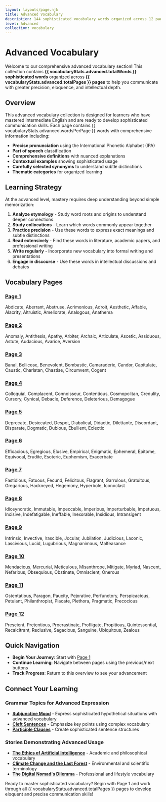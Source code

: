 ```yaml
---
layout: layouts/page.njk
title: Advanced Vocabulary
description: 144 sophisticated vocabulary words organized across 12 pages for advanced English communication
level: Advanced
collection: vocabulary
---
```


# Advanced Vocabulary

Welcome to our comprehensive advanced vocabulary section! This collection contains **{{ vocabularyStats.advanced.totalWords }} sophisticated words** organized across **{{ vocabularyStats.advanced.totalPages }} pages** to help you communicate with greater precision, eloquence, and intellectual depth.

## Overview

This advanced vocabulary collection is designed for learners who have mastered intermediate English and are ready to develop sophisticated communication skills. Each page contains {{ vocabularyStats.advanced.wordsPerPage }} words with comprehensive information including:

- **Precise pronunciation** using the International Phonetic Alphabet (IPA)
- **Part of speech** classification
- **Comprehensive definitions** with nuanced explanations
- **Contextual examples** showing sophisticated usage
- **Carefully selected synonyms** to understand subtle distinctions
- **Thematic categories** for organized learning

## Learning Strategy

At the advanced level, mastery requires deep understanding beyond simple memorization:

1. **Analyze etymology** - Study word roots and origins to understand deeper connections
2. **Study collocations** - Learn which words commonly appear together
3. **Practice precision** - Use these words to express exact meanings and subtle distinctions
4. **Read extensively** - Find these words in literature, academic papers, and professional writing
5. **Write regularly** - Incorporate new vocabulary into formal writing and presentations
6. **Engage in discourse** - Use these words in intellectual discussions and debates

## Vocabulary Pages

<div class="vocabulary-page-grid">
  <div class="page-link-card">
    <h3><a href="/vocabulary/advanced/page-1/">Page 1</a></h3>
    <p>Abdicate, Aberrant, Abstruse, Acrimonious, Adroit, Aesthetic, Affable, Alacrity, Altruistic, Ameliorate, Analogous, Anathema</p>
  </div>
  <div class="page-link-card">
    <h3><a href="/vocabulary/advanced/page-2/">Page 2</a></h3>
    <p>Anomaly, Antithesis, Apathy, Arbiter, Archaic, Articulate, Ascetic, Assiduous, Astute, Audacious, Avarice, Aversion</p>
  </div>
  <div class="page-link-card">
    <h3><a href="/vocabulary/advanced/page-3/">Page 3</a></h3>
    <p>Banal, Bellicose, Benevolent, Bombastic, Camaraderie, Candor, Capitulate, Caustic, Charlatan, Chastise, Circumvent, Cogent</p>
  </div>
  <div class="page-link-card">
    <h3><a href="/vocabulary/advanced/page-4/">Page 4</a></h3>
    <p>Colloquial, Complacent, Connoisseur, Contentious, Cosmopolitan, Credulity, Cursory, Cynical, Debacle, Deference, Deleterious, Demagogue</p>
  </div>
  <div class="page-link-card">
    <h3><a href="/vocabulary/advanced/page-5/">Page 5</a></h3>
    <p>Deprecate, Desiccated, Despot, Diabolical, Didactic, Dilettante, Discordant, Disparate, Dogmatic, Dubious, Ebullient, Eclectic</p>
  </div>
  <div class="page-link-card">
    <h3><a href="/vocabulary/advanced/page-6/">Page 6</a></h3>
    <p>Efficacious, Egregious, Elusive, Empirical, Enigmatic, Ephemeral, Epitome, Equivocal, Erudite, Esoteric, Euphemism, Exacerbate</p>
  </div>
  <div class="page-link-card">
    <h3><a href="/vocabulary/advanced/page-7/">Page 7</a></h3>
    <p>Fastidious, Fatuous, Fecund, Felicitous, Flagrant, Garrulous, Gratuitous, Gregarious, Hackneyed, Hegemony, Hyperbole, Iconoclast</p>
  </div>
  <div class="page-link-card">
    <h3><a href="/vocabulary/advanced/page-8/">Page 8</a></h3>
    <p>Idiosyncratic, Immutable, Impeccable, Imperious, Imperturbable, Impetuous, Incisive, Indefatigable, Ineffable, Inexorable, Insidious, Intransigent</p>
  </div>
  <div class="page-link-card">
    <h3><a href="/vocabulary/advanced/page-9/">Page 9</a></h3>
    <p>Intrinsic, Invective, Irascible, Jocular, Jubilation, Judicious, Laconic, Lascivious, Lucid, Lugubrious, Magnanimous, Malfeasance</p>
  </div>
  <div class="page-link-card">
    <h3><a href="/vocabulary/advanced/page-10/">Page 10</a></h3>
    <p>Mendacious, Mercurial, Meticulous, Misanthrope, Mitigate, Myriad, Nascent, Nefarious, Obsequious, Obstinate, Omniscient, Onerous</p>
  </div>
  <div class="page-link-card">
    <h3><a href="/vocabulary/advanced/page-11/">Page 11</a></h3>
    <p>Ostentatious, Paragon, Paucity, Pejorative, Perfunctory, Perspicacious, Petulant, Philanthropist, Placate, Plethora, Pragmatic, Precocious</p>
  </div>
  <div class="page-link-card">
    <h3><a href="/vocabulary/advanced/page-12/">Page 12</a></h3>
    <p>Prescient, Pretentious, Procrastinate, Profligate, Propitious, Quintessential, Recalcitrant, Reclusive, Sagacious, Sanguine, Ubiquitous, Zealous</p>
  </div>
</div>

## Quick Navigation

- **Begin Your Journey**: Start with [Page 1](/vocabulary/advanced/page-1/)
- **Continue Learning**: Navigate between pages using the previous/next buttons
- **Track Progress**: Return to this overview to see your advancement

## Connect Your Learning

### Grammar Topics for Advanced Expression
- **[Subjunctive Mood](/grammar/advanced/subjunctive/)** - Express sophisticated hypothetical situations with advanced vocabulary
- **[Cleft Sentences](/grammar/advanced/cleft-sentences/)** - Emphasize key points using complex vocabulary
- **[Participle Clauses](/grammar/advanced/participle-clauses/)** - Create sophisticated sentence structures

### Stories Demonstrating Advanced Usage
- **[The Ethics of Artificial Intelligence](/stories/advanced/the-ethics-of-artificial-intelligence/)** - Academic and philosophical vocabulary
- **[Climate Change and the Last Forest](/stories/advanced/climate-change-and-the-last-forest/)** - Environmental and scientific terminology
- **[The Digital Nomad's Dilemma](/stories/advanced/the-digital-nomads-dilemma/)** - Professional and lifestyle vocabulary

Ready to master sophisticated vocabulary? Begin with Page 1 and work through all {{ vocabularyStats.advanced.totalPages }} pages to develop eloquent and precise communication skills!
